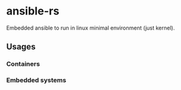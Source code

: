 # ansible-rs

Embedded ansible to run in linux minimal environment (just kernel).

## Usages

### Containers

### Embedded systems
